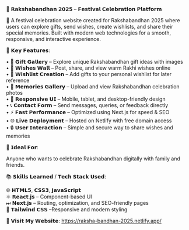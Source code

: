 🎁 𝗥𝗮𝗸𝘀𝗵𝗮𝗯𝗮𝗻𝗱𝗵𝗮𝗻 𝟮𝟬𝟮𝟱 – 𝗙𝗲𝘀𝘁𝗶𝘃𝗮𝗹 𝗖𝗲𝗹𝗲𝗯𝗿𝗮𝘁𝗶𝗼𝗻 𝗣𝗹𝗮𝘁𝗳𝗼𝗿𝗺

🚀 A festival celebration website created for Rakshabandhan 2025 where users can explore gifts, send wishes, create wishlists, and share their special memories. Built with modern web technologies for a smooth, responsive, and interactive experience.

🔧 𝗞𝗲𝘆 𝗙𝗲𝗮𝘁𝘂𝗿𝗲𝘀:

• 🎁 𝗚𝗶𝗳𝘁 𝗚𝗮𝗹𝗹𝗲𝗿𝘆 – Explore unique Rakshabandhan gift ideas with images <br>
• 💌 𝗪𝗶𝘀𝗵𝗲𝘀 𝗪𝗮𝗹𝗹 – Post, share, and view warm Rakhi wishes online <br>
• 📝 𝗪𝗶𝘀𝗵𝗹𝗶𝘀𝘁 𝗖𝗿𝗲𝗮𝘁𝗶𝗼𝗻 – Add gifts to your personal wishlist for later reference <br>
• 📸 𝗠𝗲𝗺𝗼𝗿𝗶𝗲𝘀 𝗚𝗮𝗹𝗹𝗲𝗿𝘆 – Upload and view Rakshabandhan celebration photos <br>
• 🎨 𝗥𝗲𝘀𝗽𝗼𝗻𝘀𝗶𝘃𝗲 𝗨𝗜 – Mobile, tablet, and desktop-friendly design <br>
• 📞 𝗖𝗼𝗻𝘁𝗮𝗰𝘁 𝗙𝗼𝗿𝗺 – Send messages, queries, or feedback directly <br>
• ⚡ 𝗙𝗮𝘀𝘁 𝗣𝗲𝗿𝗳𝗼𝗿𝗺𝗮𝗻𝗰𝗲 – Optimized using Next.js for speed & SEO <br>
• 🌐 𝗟𝗶𝘃𝗲 𝗗𝗲𝗽𝗹𝗼𝘆𝗺𝗲𝗻𝘁 –  Hosted on Netlify with free domain access <br>
• 🔒 𝗨𝘀𝗲𝗿 𝗜𝗻𝘁𝗲𝗿𝗮𝗰𝘁𝗶𝗼𝗻 – Simple and secure way to share wishes and memories <br>

🎯 𝗜𝗱𝗲𝗮𝗹 𝗙𝗼𝗿:

Anyone who wants to celebrate Rakshabandhan digitally with family and friends.

📚 𝗦𝗸𝗶𝗹𝗹𝘀 𝗟𝗲𝗮𝗿𝗻𝗲𝗱 / 𝗧𝗲𝗰𝗵 𝗦𝘁𝗮𝗰𝗸 𝗨𝘀𝗲𝗱:

🌐 𝗛𝗧𝗠𝗟𝟱, 𝗖𝗦𝗦𝟯, 𝗝𝗮𝘃𝗮𝗦𝗰𝗿𝗶𝗽𝘁 <br>
⚛️ 𝗥𝗲𝗮𝗰𝘁.𝗷𝘀 – Component-based UI <br>
⏭ 𝗡𝗲𝘅𝘁.𝗷𝘀 –  Routing, optimization, and SEO-friendly pages <br>
🎨 𝗧𝗮𝗶𝗹𝘄𝗶𝗻𝗱 𝗖𝗦𝗦 –Responsive and modern styling <br>

🔗 𝗩𝗶𝘀𝗶𝘁 𝗠𝘆 𝗪𝗲𝗯𝘀𝗶𝘁𝗲: https://raksha-bandhan-2025.netlify.app/
